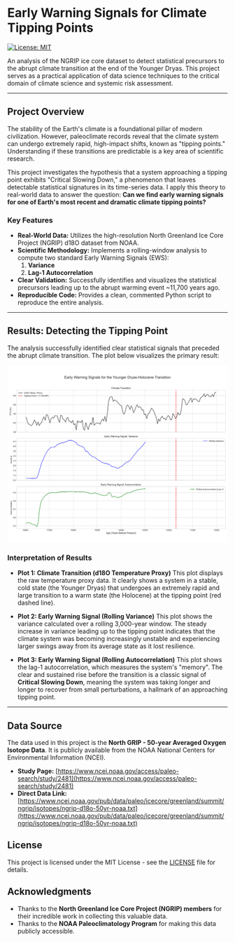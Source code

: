 # Early Warning Signals for Climate Tipping Points

[![License: MIT](https://img.shields.io/badge/License-MIT-yellow.svg)](https://opensource.org/licenses/MIT)

An analysis of the NGRIP ice core dataset to detect statistical precursors to the abrupt climate transition at the end of the Younger Dryas. This project serves as a practical application of data science techniques to the critical domain of climate science and systemic risk assessment.

---

## Project Overview

The stability of the Earth's climate is a foundational pillar of modern civilization. However, paleoclimate records reveal that the climate system can undergo extremely rapid, high-impact shifts, known as "tipping points." Understanding if these transitions are predictable is a key area of scientific research.

This project investigates the hypothesis that a system approaching a tipping point exhibits "Critical Slowing Down," a phenomenon that leaves detectable statistical signatures in its time-series data. I apply this theory to real-world data to answer the question: **Can we find early warning signals for one of Earth's most recent and dramatic climate tipping points?**

### Key Features
-   **Real-World Data:** Utilizes the high-resolution North Greenland Ice Core Project (NGRIP) d18O dataset from NOAA.
-   **Scientific Methodology:** Implements a rolling-window analysis to compute two standard Early Warning Signals (EWS):
    1.  **Variance**
    2.  **Lag-1 Autocorrelation**
-   **Clear Validation:** Successfully identifies and visualizes the statistical precursors leading up to the abrupt warming event ~11,700 years ago.
-   **Reproducible Code:** Provides a clean, commented Python script to reproduce the entire analysis.

---

## Results: Detecting the Tipping Point

The analysis successfully identified clear statistical signals that preceded the abrupt climate transition. The plot below visualizes the primary result:

![Early Warning Signals Analysis](EWS_analysis.png)

### Interpretation of Results

*   **Plot 1: Climate Transition (d18O Temperature Proxy)**
    This plot displays the raw temperature proxy data. It clearly shows a system in a stable, cold state (the Younger Dryas) that undergoes an extremely rapid and large transition to a warm state (the Holocene) at the tipping point (red dashed line).

*   **Plot 2: Early Warning Signal (Rolling Variance)**
    This plot shows the variance calculated over a rolling 3,000-year window. The steady increase in variance leading up to the tipping point indicates that the climate system was becoming increasingly unstable and experiencing larger swings away from its average state as it lost resilience.

*   **Plot 3: Early Warning Signal (Rolling Autocorrelation)**
    This plot shows the lag-1 autocorrelation, which measures the system's "memory". The clear and sustained rise before the transition is a classic signal of **Critical Slowing Down**, meaning the system was taking longer and longer to recover from small perturbations, a hallmark of an approaching tipping point.

---

## Data Source

The data used in this project is the **North GRIP - 50-year Averaged Oxygen Isotope Data**. It is publicly available from the NOAA National Centers for Environmental Information (NCEI).

-   **Study Page:** [https://www.ncei.noaa.gov/access/paleo-search/study/2481](https://www.ncei.noaa.gov/access/paleo-search/study/2481)
-   **Direct Data Link:** [https://www.ncei.noaa.gov/pub/data/paleo/icecore/greenland/summit/ngrip/isotopes/ngrip-d18o-50yr-noaa.txt](https://www.ncei.noaa.gov/pub/data/paleo/icecore/greenland/summit/ngrip/isotopes/ngrip-d18o-50yr-noaa.txt)

## License

This project is licensed under the MIT License - see the [LICENSE](LICENSE) file for details.

## Acknowledgments
-   Thanks to the **North Greenland Ice Core Project (NGRIP) members** for their incredible work in collecting this valuable data.
-   Thanks to the **NOAA Paleoclimatology Program** for making this data publicly accessible.
